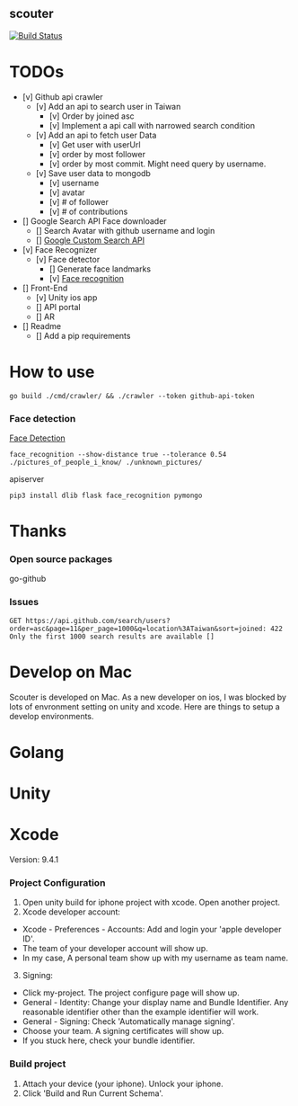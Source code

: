 scouter
---

[![Build Status](https://travis-ci.org/chechiachang/scouter.svg?branch=master)](https://travis-ci.org/chechiachang/scouter)

# TODOs

- [v] Github api crawler
  - [v] Add an api to search user in Taiwan 
    - [v] Order by joined asc
    - [v] Implement a api call with narrowed search condition
  - [v] Add an api to fetch user Data
    - [v] Get user with userUrl
    - [v] order by most follower
    - [v] order by most commit. Might need query by username.
  - [v] Save user data to mongodb
    - [v] username
    - [v] avatar
    - [v] # of follower
    - [v] # of contributions
- [] Google Search API Face downloader
  - [] Search Avatar with github username and login
  - [] [Google Custom Search API](https://developers.google.com/custom-search/docs/tutorial/introduction)
- [v] Face Recognizer
  - [v] Face detector
    - [] Generate face landmarks
    - [v] [Face recognition](https://github.com/ageitgey/face_recognition)
- [] Front-End
  - [v] Unity ios app
  - [] API portal
  - [] AR
- [] Readme
  - [] Add a pip requirements

# How to use

```
go build ./cmd/crawler/ && ./crawler --token github-api-token
```

### Face detection

[Face Detection](https://github.com/ageitgey/face_recognition)

```
face_recognition --show-distance true --tolerance 0.54 ./pictures_of_people_i_know/ ./unknown_pictures/
```

apiserver
```
pip3 install dlib flask face_recognition pymongo
```

# Thanks

### Open source packages
go-github

### Issues

```
GET https://api.github.com/search/users?order=asc&page=11&per_page=1000&q=location%3ATaiwan&sort=joined: 422 Only the first 1000 search results are available []
```

# Develop on Mac

Scouter is developed on Mac. As a new developer on ios, I was blocked by lots of envronment setting on unity and xcode.
Here are things to setup a develop environments.

# Golang

# Unity

# Xcode

Version: 9.4.1

### Project Configuration

1. Open unity build for iphone project with xcode. Open another project.
2. Xcode developer account:
  - Xcode - Preferences - Accounts: Add and login your 'apple developer ID'. 
  - The team of your developer account will show up. 
  - In my case, A personal team show up with my username as team name.
3. Signing:
  - Click my-project. The project configure page will show up.
  - General - Identity: Change your display name and Bundle Identifier. Any reasonable identifier other than the example identifier will work.
  - General - Signing: Check 'Automatically manage signing'.
  - Choose your team. A signing certificates will show up.
  - If you stuck here, check your bundle identifier.

### Build project

1. Attach your device (your iphone). Unlock your iphone.
2. Click 'Build and Run Current Schema'.
